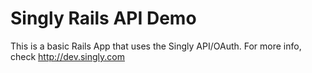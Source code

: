 # Singly Rails API Demo

This is a basic Rails App that uses the Singly API/OAuth. For more info, check
http://dev.singly.com
